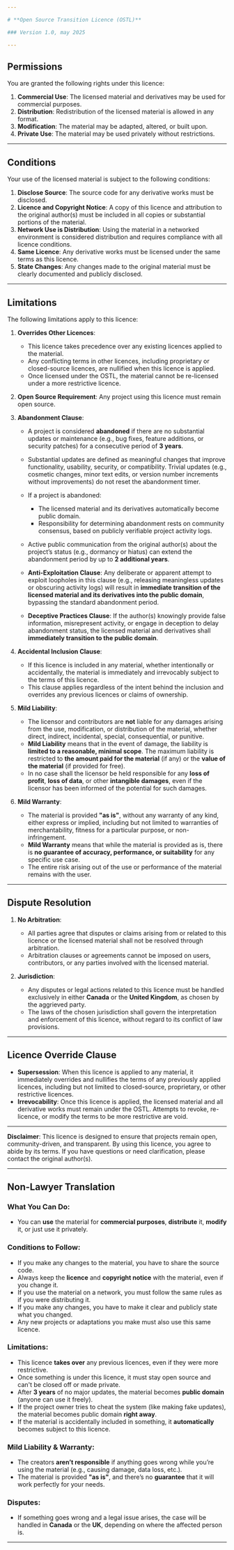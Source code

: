 ```yaml
---

# **Open Source Transition Licence (OSTL)**

### Version 1.0, may 2025

---
```


## **Permissions**

You are granted the following rights under this licence:

1. **Commercial Use**: The licensed material and derivatives may be used for commercial purposes.
2. **Distribution**: Redistribution of the licensed material is allowed in any format.
3. **Modification**: The material may be adapted, altered, or built upon.
4. **Private Use**: The material may be used privately without restrictions.

---

## **Conditions**

Your use of the licensed material is subject to the following conditions:

1. **Disclose Source**: The source code for any derivative works must be disclosed.
2. **Licence and Copyright Notice**: A copy of this licence and attribution to the original author(s) must be included in all copies or substantial portions of the material.
3. **Network Use is Distribution**: Using the material in a networked environment is considered distribution and requires compliance with all licence conditions.
4. **Same Licence**: Any derivative works must be licensed under the same terms as this licence.
5. **State Changes**: Any changes made to the original material must be clearly documented and publicly disclosed.

---

## **Limitations**

The following limitations apply to this licence:

1. **Overrides Other Licences**:

   * This licence takes precedence over any existing licences applied to the material.
   * Any conflicting terms in other licences, including proprietary or closed-source licences, are nullified when this licence is applied.
   * Once licensed under the OSTL, the material cannot be re-licensed under a more restrictive licence.

2. **Open Source Requirement**: Any project using this licence must remain open source.

3. **Abandonment Clause**:

   * A project is considered **abandoned** if there are no substantial updates or maintenance (e.g., bug fixes, feature additions, or security patches) for a consecutive period of **3 years**.
   * Substantial updates are defined as meaningful changes that improve functionality, usability, security, or compatibility. Trivial updates (e.g., cosmetic changes, minor text edits, or version number increments without improvements) do not reset the abandonment timer.
   * If a project is abandoned:

     * The licensed material and its derivatives automatically become public domain.
     * Responsibility for determining abandonment rests on community consensus, based on publicly verifiable project activity logs.
   * Active public communication from the original author(s) about the project’s status (e.g., dormancy or hiatus) can extend the abandonment period by up to **2 additional years**.
   * **Anti-Exploitation Clause**: Any deliberate or apparent attempt to exploit loopholes in this clause (e.g., releasing meaningless updates or obscuring activity logs) will result in **immediate transition of the licensed material and its derivatives into the public domain**, bypassing the standard abandonment period.
   * **Deceptive Practices Clause**: If the author(s) knowingly provide false information, misrepresent activity, or engage in deception to delay abandonment status, the licensed material and derivatives shall **immediately transition to the public domain**.

4. **Accidental Inclusion Clause**:

   * If this licence is included in any material, whether intentionally or accidentally, the material is immediately and irrevocably subject to the terms of this licence.
   * This clause applies regardless of the intent behind the inclusion and overrides any previous licences or claims of ownership.

5. **Mild Liability**:

   * The licensor and contributors are **not** liable for any damages arising from the use, modification, or distribution of the material, whether direct, indirect, incidental, special, consequential, or punitive.
   * **Mild Liability** means that in the event of damage, the liability is **limited to a reasonable, minimal scope**. The maximum liability is restricted to **the amount paid for the material** (if any) or the **value of the material** (if provided for free).
   * In no case shall the licensor be held responsible for any **loss of profit**, **loss of data**, or other **intangible damages**, even if the licensor has been informed of the potential for such damages.

6. **Mild Warranty**:

   * The material is provided **"as is"**, without any warranty of any kind, either express or implied, including but not limited to warranties of merchantability, fitness for a particular purpose, or non-infringement.
   * **Mild Warranty** means that while the material is provided as is, there is **no guarantee of accuracy, performance, or suitability** for any specific use case.
   * The entire risk arising out of the use or performance of the material remains with the user.

---

## **Dispute Resolution**

1. **No Arbitration**:

   * All parties agree that disputes or claims arising from or related to this licence or the licensed material shall not be resolved through arbitration.
   * Arbitration clauses or agreements cannot be imposed on users, contributors, or any parties involved with the licensed material.

2. **Jurisdiction**:

   * Any disputes or legal actions related to this licence must be handled exclusively in either **Canada** or the **United Kingdom**, as chosen by the aggrieved party.
   * The laws of the chosen jurisdiction shall govern the interpretation and enforcement of this licence, without regard to its conflict of law provisions.

---

## **Licence Override Clause**

* **Supersession**: When this licence is applied to any material, it immediately overrides and nullifies the terms of any previously applied licences, including but not limited to closed-source, proprietary, or other restrictive licences.
* **Irrevocability**: Once this licence is applied, the licensed material and all derivative works must remain under the OSTL. Attempts to revoke, re-licence, or modify the terms to be more restrictive are void.

---

**Disclaimer**: This licence is designed to ensure that projects remain open, community-driven, and transparent. By using this licence, you agree to abide by its terms. If you have questions or need clarification, please contact the original author(s).

---

## **Non-Lawyer Translation**

### What You Can Do:

* You can **use** the material for **commercial purposes**, **distribute** it, **modify** it, or just use it privately.

### Conditions to Follow:

* If you make any changes to the material, you have to share the source code.
* Always keep the **licence** and **copyright notice** with the material, even if you change it.
* If you use the material on a network, you must follow the same rules as if you were distributing it.
* If you make any changes, you have to make it clear and publicly state what you changed.
* Any new projects or adaptations you make must also use this same licence.

### Limitations:

* This licence **takes over** any previous licences, even if they were more restrictive.
* Once something is under this licence, it must stay open source and can't be closed off or made private.
* After **3 years** of no major updates, the material becomes **public domain** (anyone can use it freely).
* If the project owner tries to cheat the system (like making fake updates), the material becomes public domain **right away**.
* If the material is accidentally included in something, it **automatically** becomes subject to this licence.

### Mild Liability & Warranty:

* The creators **aren’t responsible** if anything goes wrong while you’re using the material (e.g., causing damage, data loss, etc.).
* The material is provided **"as is"**, and there’s no **guarantee** that it will work perfectly for your needs.

### Disputes:

* If something goes wrong and a legal issue arises, the case will be handled in **Canada** or the **UK**, depending on where the affected person is.

---

